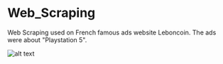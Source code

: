 # Web_Scraping

Web Scraping used on French famous ads website Leboncoin.
The ads were about "Playstation 5".

![alt text](https://i.ibb.co/C2vm6bm/webscrap.jpg)
